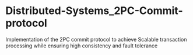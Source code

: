 # Distributed-Systems_2PC-Commit-protocol
Implementation of the 2PC commit protocol to achieve Scalable transaction processing while ensuring high consistency and fault tolerance
